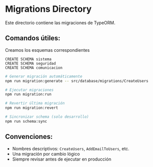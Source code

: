 # Migrations Directory

Este directorio contiene las migraciones de TypeORM.

## Comandos útiles:

Creamos los esquemas correspondientes

```
CREATE SCHEMA sistema
CREATE SCHEMA seguridad
CREATE SCHEMA comunicacion
```

```bash
# Generar migración automáticamente
npm run migration:generate -- src/database/migrations/CreateUsers

# Ejecutar migraciones
npm run migration:run

# Revertir última migración
npm run migration:revert

# Sincronizar schema (solo desarrollo)
npm run schema:sync
```

## Convenciones:

- Nombres descriptivos: `CreateUsers`, `AddEmailToUsers`, etc.
- Una migración por cambio lógico
- Siempre revisar antes de ejecutar en producción
